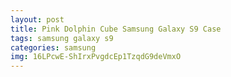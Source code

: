 ```yaml
---
layout: post
title: Pink Dolphin Cube Samsung Galaxy S9 Case
tags: samsung galaxy s9
categories: samsung
img: 16LPcwE-ShIrxPvgdcEp1TzqdG9deVmxO
---
```

